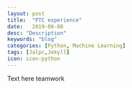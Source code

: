 ```yaml
---
layout: post
title:  "FTC experience"
date:   2019-08-08
desc: "Description"
keywords: "blog"
categories: [Python, Machine Learning]
tags: [Jalpc,Jekyll]
icon: icon-python
---
```

Text here
teamwork
